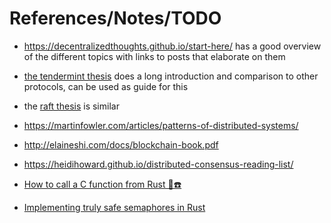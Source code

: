 # References/Notes/TODO

- https://decentralizedthoughts.github.io/start-here/ has a good overview of the different topics with links to posts that elaborate on them
- [the tendermint thesis](https://knowen-production.s3.amazonaws.com/uploads/attachment/file/1814/Buchman_Ethan_201606_Msater%2Bthesis.pdf) does a long introduction and comparison to other protocols, can be used as guide for this
- the [raft thesis](https://www.web.stanford.edu/~ouster/cgi-bin/papers/OngaroPhD.pdf) is similar

- https://martinfowler.com/articles/patterns-of-distributed-systems/
- http://elaineshi.com/docs/blockchain-book.pdf
- https://heidihoward.github.io/distributed-consensus-reading-list/


- [How to call a C function from Rust 🦀☎️](https://github.com/vanjacosic/rust-ffi-to-c)
- [Implementing truly safe semaphores in Rust](https://neosmart.net/blog/2022/implementing-truly-safe-semaphores-in-rust/)
